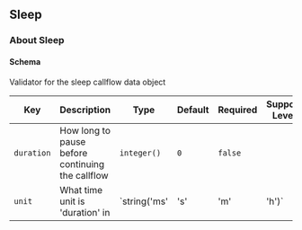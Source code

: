 ## Sleep

### About Sleep

#### Schema

Validator for the sleep callflow data object



Key | Description | Type | Default | Required | Support Level
--- | ----------- | ---- | ------- | -------- | -------------
`duration` | How long to pause before continuing the callflow | `integer()` | `0` | `false` |  
`unit` | What time unit is 'duration' in | `string('ms' | 's' | 'm' | 'h')` | `s` | `false` |  



